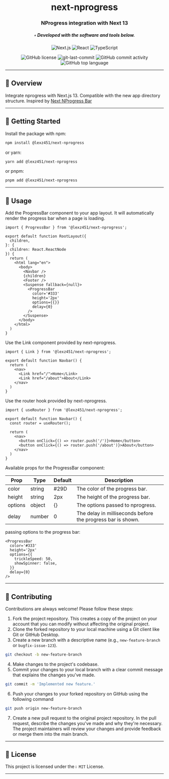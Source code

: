 <div align="center">
<h1 align="center">
next-nprogress
</h1>
<h3>NProgress integration with Next 13</h3>
<h5>◦ Developed with the software and tools below.</h5>


<p align="center">
<img src="https://img.shields.io/badge/Next.js-000000.svg?style&logo=Next.js&logoColor=white" alt="Next.js" />
<img src="https://img.shields.io/badge/React-61DAFB.svg?style&logo=React&logoColor=black" alt="React" />
<img src="https://img.shields.io/badge/TypeScript-3178C6.svg?style&logo=TypeScript&logoColor=white" alt="TypeScript" />
</p>
<img src="https://img.shields.io/github/license/lexz451/next-nprogress?style&color=5D6D7E" alt="GitHub license" />
<img src="https://img.shields.io/github/last-commit/lexz451/next-nprogress?style&color=5D6D7E" alt="git-last-commit" />
<img src="https://img.shields.io/github/commit-activity/m/lexz451/next-nprogress?style&color=5D6D7E" alt="GitHub commit activity" />
<img src="https://img.shields.io/github/languages/top/lexz451/next-nprogress?style&color=5D6D7E" alt="GitHub top language" />
</div>

---

## 📍 Overview

Integrate nprogress with Next.js 13. Compatible with the new app directory structure. Inspired by [Next NProgress Bar](https://github.com/Skyleen77/next-nprogress-bar)

---

## 🚀 Getting Started

Install the package with npm:

```sh
npm install @lexz451/next-nprogress
```
or yarn:

```sh
yarn add @lexz451/next-nprogress
```
or pnpm:

```sh
pnpm add @lexz451/next-nprogress
```

---

## 📖 Usage

Add the ProgressBar component to your app layout. It will automatically render the progress bar when a page is loading.

```tsx
import { ProgressBar } from '@lexz451/next-nprogress';

export default function RootLayout({
  children,
}: {
  children: React.ReactNode
}) {
  return (
    <html lang="en">
      <body>
        <Navbar />
        {children}
        <Footer />
        <Suspense fallback={null}>
          <ProgressBar
            color='#333'
            height='2px'
            options={{}}
            delay={0}
          />
        </Suspense>
      </body>
    </html>
  )
}
```

Use the Link component provided by next-nprogress.

```tsx
import { Link } from '@lexz451/next-nprogress';

export default function Navbar() {
  return (
    <nav>
      <Link href="/">Home</Link>
      <Link href="/about">About</Link>
    </nav>
  )
}
```

Use the router hook provided by next-nprogress.

```tsx
import { useRouter } from '@lexz451/next-nprogress';

export default function Navbar() {
  const router = useRouter();

  return (
    <nav>
      <button onClick={() => router.push('/')}>Home</button>
      <button onClick={() => router.push('/about')}>About</button>
    </nav>
  )
}
```

Available props for the ProgressBar component:

| Prop | Type | Default | Description |
| --- | --- | --- | --- |
| color | string | #29D | The color of the progress bar. |
| height | string | 2px | The height of the progress bar. |
| options | object | {} | The options passed to nprogress. |
| delay | number | 0 | The delay in milliseconds before the progress bar is shown. |

passing options to the progress bar:

```tsx
<ProgressBar
  color='#333'
  height='2px'
  options={{
    trickleSpeed: 50,
    showSpinner: false,
  }}
  delay={0}
/>
```

---
## 🤝 Contributing

Contributions are always welcome! Please follow these steps:
1. Fork the project repository. This creates a copy of the project on your account that you can modify without affecting the original project.
2. Clone the forked repository to your local machine using a Git client like Git or GitHub Desktop.
3. Create a new branch with a descriptive name (e.g., `new-feature-branch` or `bugfix-issue-123`).
```sh
git checkout -b new-feature-branch
```
4. Make changes to the project's codebase.
5. Commit your changes to your local branch with a clear commit message that explains the changes you've made.
```sh
git commit -m 'Implemented new feature.'
```
6. Push your changes to your forked repository on GitHub using the following command
```sh
git push origin new-feature-branch
```
7. Create a new pull request to the original project repository. In the pull request, describe the changes you've made and why they're necessary.
The project maintainers will review your changes and provide feedback or merge them into the main branch.

---

## 📄 License

This project is licensed under the `ℹ️ MIT` License.

---

